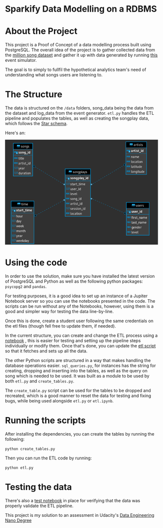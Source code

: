 # Sparkify Data Modelling on a RDBMS

# About the Project

This project is a Proof of Concept of a data modelling process built using PostgreSQL. The overall idea of the project is to gather collected data from the [million song dataset](http://millionsongdataset.com/) and gather it up with data generated by running [this](https://github.com/Interana/eventsim) event simulator. 

The goal is to simply to fullfil the hypothetical analytics team's need of understanding what songs users are listening to. 

# The Structure 

The data is structured on the `/data` folders, song_data being the data from the dataset and log_data from the event generator. `etl.py` handles the ETL pipeline and populates the tables, as well as creating the songplay data, which follows the [Star schema](https://www.javatpoint.com/data-warehouse-what-is-star-schema). 


Here's an:

![ ER Diagram of the tables used](./ER-diagram.png " ER Diagram of the tables used")

# Using the code

In order to use the solution, make sure you have installed the latest version of PostgreSQL and Python as well as the following python packages: `psycopg2` and `pandas`.

For testing purposes, it is a good idea to set up an instance of a Jupiter Notebook server so you can use the notebooks presented in the code. The scripts can be run without any of the Notebooks, however, using them is a good and simpler way for testing the data line-by-line. 


Once this is done, create a student user following the same credentials on the etl files (though fell free to update them, if needed).

In the current structure, you can create and change the ETL process using a [notebook](etl.ipynb) , this is easier for testing and setting up the pipeline steps individually or modify them. Once that's done, you can update the [etl script](etl.py) so that it fetches and sets up all the data.

The other Python scripts are structured in a way that makes handling the database operations easier. `sql_queries.py`, for instances has the string for creating, dropping and inserting into the tables, as well as the query on song which is needed to be used. It was built as a module to be used by both `etl.py` and `create_tables.py`.

The `create_table.py` script can be used for the tables to be dropped and recreated, which is a good manner to reset the data for testing and fixing bugs, while being used alongside `etl.py` or `etl.ipynb`. 

# Running the scripts

After installing the dependencies, you can create the tables by running the following: 

```python create_tables.py``` 


Then you can run the ETL code by running:

```python etl.py```




# Testing the data

There's also a [test notebook](test.ipynb) in place for verifying that the data was properly validate the ETL pipeline.


This project is my solution to an assessment in Udacity's [Data Engineering Nano Degree](https://www.udacity.com/course/data-engineer-nanodegree--nd027)

